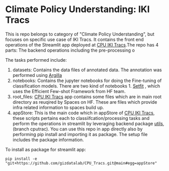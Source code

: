 # Climate Policy Understanding: IKI Tracs 
This is repo belongs to category of "Climate Policy Understanding", but focuses on specific use case of IKI Tracs.
It contains the front end operations of the Streamlit app deployed at [CPU IKI Tracs](https://huggingface.co/spaces/GIZ/cpu_tracs).The repo has 4 parts:
The backend operations including the pre-processing o

The tasks performed include:
1. datasets: Contains the data files of annotated data. The annotation was performed using [Argilla](https://docs.argilla.io/en/latest/)
2. notebooks: Contains the jupyter notebooks for doing the Fine-tuning of classification models. There are two kind of notebooks 1. [Setfit](https://github.com/huggingface/setfit) , which uses the Efficient Few-shot Framework from HF team.
3. root_files: [CPU IKI Tracs](https://huggingface.co/spaces/GIZ/cpu_tracs) app contains some files which are in main root directory as reuqired by Spaces on HF. These are files which provide infra related information to spaces build up.
4. appStore: This is the main code which in appStore of [CPU IKI Tracs](https://huggingface.co/spaces/GIZ/cpu_tracs), these scripts pertains each to classiifcation/processing
    tasks and perform the operations in streamlit by leveraging backend package [utils](https://github.com/gizdatalab/haystack_utils/tree/cputrac), (branch cputrac). You can use this repo in app directly also by performing pip install and importing it as package. The setup file
   includes the package information.

To install as package for streamlit app:
```
pip install -e "git+https://github.com/gizdatalab/CPU_Tracs.git@main#egg=appStore"
```
